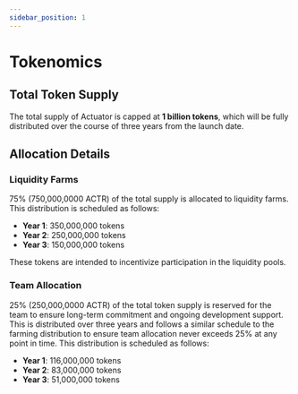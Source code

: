 ```yaml
---
sidebar_position: 1
---
```


# Tokenomics

## Total Token Supply

The total supply of Actuator is capped at **1 billion tokens**, which will be fully distributed over the course of three years from the launch date.

## Allocation Details

### Liquidity Farms

75% (750,000,0000 ACTR) of the total supply is allocated to liquidity farms. This distribution is scheduled as follows:

- **Year 1**: 350,000,000 tokens
- **Year 2**: 250,000,000 tokens
- **Year 3**: 150,000,000 tokens

These tokens are intended to incentivize participation in the liquidity pools.

### Team Allocation

25% (250,000,0000 ACTR) of the total token supply is reserved for the team to ensure long-term commitment and ongoing development support. This is distributed over three years and follows a similar schedule to the farming distribution to ensure team allocation never exceeds 25% at any point in time. This distribution is scheduled as follows:

- **Year 1**: 116,000,000 tokens
- **Year 2**: 83,000,000 tokens
- **Year 3**: 51,000,000 tokens

<!-- ### Bug Bounties and Community Rewards

The remaining 5% of the tokens are allocated for bug bounties and discretionary payouts to key community members. This allocation is detailed as follows:

- **Immediate Access**: 50,000,000 tokens

This pool is designed to reward community members who contribute significantly to the project's security and overall health through various engagements.


 -->

